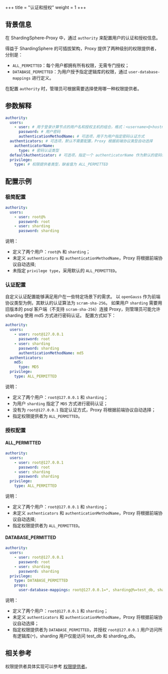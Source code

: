 +++
title = "认证和授权"
weight = 1
+++

## 背景信息

在 ShardingSphere-Proxy 中，通过 `authority` 来配置用户的认证和授权信息。

得益于 ShardingSphere 的可插拔架构，Proxy 提供了两种级别的权限提供者，分别是：

- `ALL_PERMITTED`：每个用户都拥有所有权限，无需专门授权；
- `DATABASE_PERMITTED`：为用户授予指定逻辑库的权限，通过 `user-database-mappings` 进行定义。

在配置 `authority` 时，管理员可根据需要选择使用哪一种权限提供者。

## 参数解释

```yaml
authority:
  users:
    - user: # 用于登录计算节点的用户名和授权主机的组合，格式：<username>@<hostname>，hostname 为 % 或空字符串表示不限制授权主机，username 和 hostname 大小写不敏感
      password: # 用户密码
      authenticationMethodName: # 可选项，用于为用户指定密码认证方式
  authenticators: # 可选项，默认不需要配置，Proxy 根据前端协议类型自动选择
    authenticatorName:
      type: # 密码认证类型
  defaultAuthenticator: # 可选项，指定一个 authenticatorName 作为默认的密码认证方式
  privilege:
    type: # 权限提供者类型，缺省值为 ALL_PERMITTED
```

## 配置示例

### 极简配置

```yaml
authority:
  users:
    - user: root@%
      password: root
    - user: sharding
      password: sharding
```

说明：
- 定义了两个用户：`root@%` 和 `sharding`；
- 未定义 `authenticators` 和 `authenticationMethodName`，Proxy 将根据前端协议自动选择;
- 未指定 `privilege type`，采用默认的 `ALL_PERMITTED`。

### 认证配置

自定义认证配置能够满足用户在一些特定场景下的需求。
以 `openGauss` 作为前端协议类型为例，其默认的认证算法为 `scram-sha-256`。
如果用户 `sharding` 需要用旧版本的 psql 客户端（不支持 `scram-sha-256`）连接 Proxy，则管理员可能允许 sharding 使用 md5 方式进行密码认证。
配置方式如下：

```yaml
authority:
  users:
    - user: root@127.0.0.1
      password: root
    - user: sharding
      password: sharding
      authenticationMethodName: md5
  authenticators:
    md5:
      type: MD5
  privilege:
    type: ALL_PERMITTED
```

说明：
- 定义了两个用户：`root@127.0.0.1` 和 `sharding`；
- 为用户 `sharding` 指定了 `MD5` 方式进行密码认证；
- 没有为 `root@127.0.0.1` 指定认证方式，Proxy 将根据前端协议自动选择；
- 指定权限提供者为 `ALL_PERMITTED`。

### 授权配置

#### ALL_PERMITTED

```yaml
authority:
  users:
    - user: root@127.0.0.1
      password: root
    - user: sharding
      password: sharding
  privilege:
    type: ALL_PERMITTED
```

说明：
- 定义了两个用户：`root@127.0.0.1` 和 `sharding`；
- 未定义 `authenticators` 和 `authenticationMethodName`，Proxy 将根据前端协议自动选择;
- 指定权限提供者为 `ALL_PERMITTED`。

#### DATABASE_PERMITTED

```yaml
authority:
  users:
    - user: root@127.0.0.1
      password: root
    - user: sharding
      password: sharding
  privilege:
    type: DATABASE_PERMITTED
    props:
      user-database-mappings: root@127.0.0.1=*, sharding@%=test_db, sharding@%=sharding_db
```

说明：
- 定义了两个用户：`root@127.0.0.1` 和 `sharding`；
- 未定义 `authenticators` 和 `authenticationMethodName`，Proxy 将根据前端协议自动选择；
- 指定权限提供者为 `DATABASE_PERMITTED`，并授权 `root@127.0.0.1` 用户访问所有逻辑库(`*`)，sharding 用户仅能访问 test_db 和 sharding_db。

## 相关参考

权限提供者具体实现可以参考 [权限提供者](/cn/user-manual/shardingsphere-proxy/yaml-config/authority/)。
